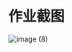 # 作业截图

![image (8)](https://user-images.githubusercontent.com/16951509/137380453-b4b2ce1a-9c6c-4b51-944b-4c86b72a1f4a.png)
